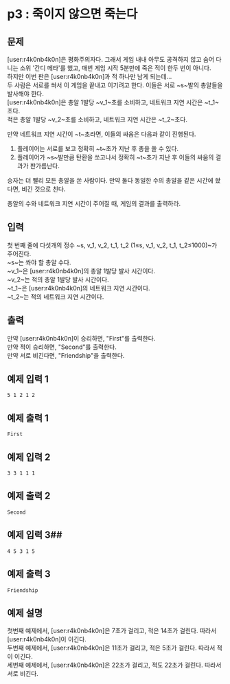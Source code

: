 # p3 : 죽이지 않으면 죽는다
## 문제 ##
[user:r4k0nb4k0n]은 평화주의자다. 그래서 게임 내내 아무도 공격하지 않고 숨어 다니는 소위 '간디 메타'를 했고, 매번 게임 시작 5분만에 죽은 적이 한두 번이 아니다.   
하지만 이번 판은 [user:r4k0nb4k0n]과 적 하나만 남게 되는데...  
두 사람은 서로를 쏴서 이 게임을 끝내고 이기려고 한다. 이들은 서로 ~s~발의 총알들을 발사해야 한다.  
[user:r4k0nb4k0n]은 총알 1발당 ~v_1~초를 소비하고, 네트워크 지연 시간은 ~t_1~초다.  
적은 총알 1발당 ~v_2~초를 소비하고, 네트워크 지연 시간은 ~t_2~초다.  
  
만약 네트워크 지연 시간이 ~t~초라면, 이들의 싸움은 다음과 같이 진행된다.  
1. 플레이어는 서로를 보고 정확히 ~t~초가 지난 후 총을 쏠 수 있다.  
2. 플레이어가 ~s~발만큼 탄환을 쏘고나서 정확히 ~t~초가 지난 후 이들의 싸움의 결과가 판가름난다.  

승자는 더 빨리 모든 총알을 쏜 사람이다. 만약 둘다 동일한 수의 총알을 같은 시간에 쐈다면, 비긴 것으로 친다.  

총알의 수와 네트워크 지연 시간이 주어질 때, 게임의 결과를 출력하라.
## 입력 ##
첫 번째 줄에 다섯개의 정수 ~s, v_1, v_2, t_1, t_2 (1≤s, v_1, v_2, t_1, t_2≤1000)~가 주어진다.  
~s~는 쏴야 할 총알 수다.  
~v_1~은 [user:r4k0nb4k0n]의 총알 1발당 발사 시간이다.  
~v_2~는 적의 총알 1발당 발사 시간이다.  
~t_1~은 [user:r4k0nb4k0n]의 네트워크 지연 시간이다.  
~t_2~는 적의 네트워크 지연 시간이다.  
## 출력 ##
만약 [user:r4k0nb4k0n]이 승리하면, "First"를 출력한다.  
만약 적이 승리하면, "Second"를 출력한다.  
만약 서로 비긴다면, "Friendship"을 출력한다.
## 예제 입력 1 ##

    5 1 2 1 2

## 예제 출력 1 ##

    First

## 예제 입력 2 ##

    3 3 1 1 1

## 예제 출력 2 ##

    Second

## 예제 입력 3##

    4 5 3 1 5

## 예제 출력 3 ##

    Friendship

## 예제 설명 ##
첫번째 예제에서, [user:r4k0nb4k0n]은 7초가 걸리고, 적은 14초가 걸린다. 따라서 [user:r4k0nb4k0n]이 이긴다.  
두번째 예제에서, [user:r4k0nb4k0n]은 11초가 걸리고, 적은 5초가 걸린다. 따라서 적이 이긴다.  
세번째 예제에서, [user:r4k0nb4k0n]은 22초가 걸리고, 적도 22초가 걸린다. 따라서 서로 비긴다.  
